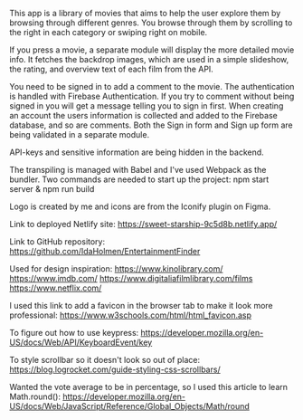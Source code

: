 This app is a library of movies that aims to help the user explore them by browsing through different genres.
You browse through them by scrolling to the right in each category or swiping right on mobile.

If you press a movie, a separate module will display the more detailed movie info. It fetches the backdrop images, which are used in a simple slideshow, the rating, and overview text of each film from the API.

You need to be signed in to add a comment to the movie. The authentication is handled with Firebase Authentication.
If you try to comment without being signed in you will get a message telling you to sign in first.
When creating an account the users information is collected and added to the Firebase database, and so are comments.
Both the Sign in form and Sign up form are being validated in a separate module.

API-keys and sensitive information are being hidden in the backend.

The transpiling is managed with Babel and I've used Webpack as the bundler.
Two commands are needed to start up the project:
npm start server & npm run build

Logo is created by me and icons are from the Iconify plugin on Figma.

Link to deployed Netlify site:
https://sweet-starship-9c5d8b.netlify.app/

Link to GitHub repository:
https://github.com/IdaHolmen/EntertainmentFinder

Used for design inspiration:
https://www.kinolibrary.com/
https://www.imdb.com/
https://www.digitaliafilmlibrary.com/films
https://www.netflix.com/

I used this link to add a favicon in the browser tab to make it look more professional:
https://www.w3schools.com/html/html_favicon.asp

To figure out how to use keypress:
https://developer.mozilla.org/en-US/docs/Web/API/KeyboardEvent/key

To style scrollbar so it doesn't look so out of place:
https://blog.logrocket.com/guide-styling-css-scrollbars/

Wanted the vote average to be in percentage, so I used this article to learn Math.round():
https://developer.mozilla.org/en-US/docs/Web/JavaScript/Reference/Global_Objects/Math/round
